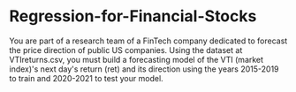 # Regression-for-Financial-Stocks
You are part of a research team of a FinTech company dedicated to forecast the price direction of public US companies. Using the dataset at VTIreturns.csv, you must build a forecasting model of the VTI (market index)'s next day's return (ret) and its direction using the years 2015-2019 to train and 2020-2021 to test your model. 

